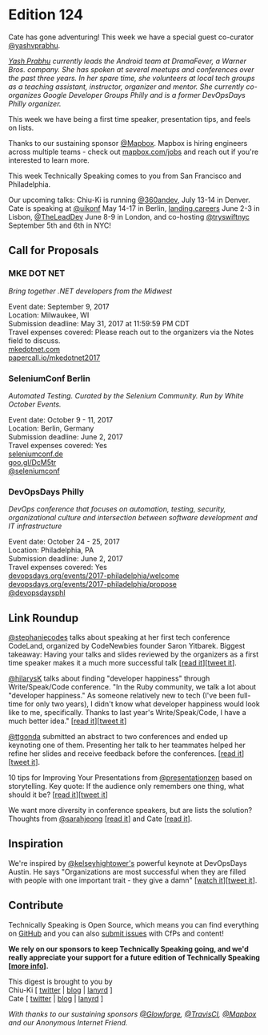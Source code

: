 # Edition 124
Cate has gone adventuring! This week we have a special guest co-curator [@yashvprabhu](https://twitter.com/yashvprabhu).

*[Yash Prabhu](https://twitter.com/yashvprabhu) currently leads the Android team at DramaFever, a Warner Bros. company. She has spoken at several meetups and conferences over the past three years. In her spare time, she volunteers at local tech groups as a teaching assistant, instructor, organizer and mentor. She currently co-organizes Google Developer Groups Philly and is a former DevOpsDays Philly organizer.*

This week we have being a first time speaker, presentation tips, and feels on lists.

Thanks to our sustaining sponsor [@Mapbox](http://twitter.com/mapbox). Mapbox is hiring engineers across multiple teams - check out [mapbox.com/jobs](http://mapbox.com/jobs) and reach out if you're interested to learn more.

This week Technically Speaking comes to you from San Francisco and Philadelphia.

Our upcoming talks: Chiu-Ki is running [@360andev](http://twitter.com/360andev), July 13-14 in Denver. Cate is speaking at [@uikonf](http://twitter.com/uikonf) May 14-17 in Berlin, [landing.careers](https://landing.careers/) June 2-3 in Lisbon, [@TheLeadDev](http://twitter.com/theleaddev) June 8-9 in London, and co-hosting [@tryswiftnyc](http://twitter.com/tryswiftnyc) September 5th and 6th in NYC!


## Call for Proposals

### MKE DOT NET
*Bring together .NET developers from the Midwest*

Event date: September 9, 2017  
Location: Milwaukee, WI  
Submission deadline: May 31, 2017 at 11:59:59 PM CDT  
Travel expenses covered: Please reach out to the organizers via the Notes field to discuss.  
[mkedotnet.com](http://www.mkedotnet.com/)  
[papercall.io/mkedotnet2017](https://www.papercall.io/mkedotnet2017)


### SeleniumConf Berlin
*Automated Testing. Curated by the Selenium Community. Run by White October Events.*

Event date: October 9 - 11, 2017  
Location: Berlin, Germany  
Submission deadline: June 2, 2017  
Travel expenses covered: Yes  
[seleniumconf.de](http://seleniumconf.de/)  
[goo.gl/DcM5tr](https://goo.gl/DcM5tr)  
[@seleniumconf](https://twitter.com/seleniumconf)


### DevOpsDays Philly
*DevOps conference that focuses on automation, testing, security, organizational culture and intersection between software development and IT infrastructure*

Event date: October 24 - 25, 2017  
Location: Philadelphia, PA   
Submission deadline: June 2, 2017  
Travel expenses covered: Yes  
[devopsdays.org/events/2017-philadelphia/welcome](https://www.devopsdays.org/events/2017-philadelphia/welcome)  
[devopsdays.org/events/2017-philadelphia/propose](https://www.devopsdays.org/events/2017-philadelphia/propose)  
[@devopsdaysphl](https://twitter.com/devopsdaysphl)

## Link Roundup

[@stephaniecodes](https://twitter.com/stephaniecodes) talks about speaking at her first tech conference CodeLand, organized by CodeNewbies founder Saron Yitbarek. Biggest takeaway: Having your talks and slides reviewed by the organizers as a first time speaker makes it a much more successful talk [[read it](https://medium.com/@secretsquirrel/what-its-like-to-be-a-first-time-speaker-at-the-most-inclusive-tech-conference-ever-5b92bf2bfc3e)][[tweet it](https://twitter.com/home?status=Being%20a%20first%20time%20speaker%20at%20the%20most%20inclusive%20tech%20conference%20ever%20by%20%40stephaniecodes%20https%3A//medium.com/%40secretsquirrel/what-its-like-to-be-a-first-time-speaker-at-the-most-inclusive-tech-conference-ever-5b92bf2bfc3e%20via%20%40techspeakdigest)].

[@hilarysK](https://twitter.com/hilarysk) talks about finding "developer happiness" through Write/Speak/Code conference. "In the Ruby community, we talk a lot about "developer happiness." As someone relatively new to tech (I've been full-time for only two years), I didn't know what developer happiness would look like to me, specifically. Thanks to last year's Write/Speak/Code, I have a much better idea." [[read it](https://tenforward.consulting/blog/finding-my-version-of-developer-happiness-through-Write-Speak-Code)][[tweet it](https://twitter.com/home?status=Finding%20my%20version%20of%20%22developer%20happiness%22%20through%20%40WriteSpeakCode%20by%20%40hilarysK%20https%3A//tenforward.consulting/blog/finding-my-version-of-developer-happiness-through-Write-Speak-Code%20via%20%40techspeakdigest)]

[@ttgonda](https://twitter.com/ttgonda) submitted an abstract to two conferences and ended up keynoting one of them. Presenting her talk to her teammates helped her refine her slides and receive feedback before the conferences. [[read it](https://collectiveidea.com/blog/archives/2017/05/08/speak-at-a-conference-achievement-unlocked)][[tweet it](https://twitter.com/home?status=My%20First%20Conference%20Talk%20by%20%40ttgonda%20https%3A//collectiveidea.com/blog/archives/2017/05/08/speak-at-a-conference-achievement-unlocked%20via%20%40techspeakdigest)].

10 tips for Improving Your Presentations from
[@presentationzen](https://twitter.com/presentationzen) based on storytelling. Key quote: If the audience only remembers one thing, what should it be? [[read it](http://www.presentationzen.com/presentationzen/2014/11/10-tips-for-improving-your-presentations-lectures-speeches.html)][[tweet it](https://twitter.com/home?status=Presentation%20Zen%3A%2010%20tips%20for%20Improving%20Your%20Presentations%20by%20%40presentationzen%20http%3A//www.presentationzen.com/presentationzen/2014/11/10-tips-for-improving-your-presentations-lectures-speeches.html%20via%20%40techspeakdigest)]

We want more diversity in conference speakers, but are lists the solution? Thoughts from [@sarahjeong](https://twitter.com/sarahjeong) [[read it](https://twitter.com/sarahjeong/status/859837698906783744)] and Cate [[read it](https://twitter.com/catehstn/status/859852364521537537)].


## Inspiration

We're inspired by [@kelseyhightower's](https://twitter.com/kelseyhightower) powerful keynote at DevOpsDays Austin. He says "Organizations are most successful when they are filled with people with one important trait - they give a damn" [[watch it](https://www.youtube.com/watch?v=36S7N7OZSTI&feature=youtu.be&t=45m30s)][[tweet it](https://twitter.com/home?status=DevOps%20Days%20Austin%202017%20Keynote%20by%20%40kelseyhightower%20https%3A//www.youtube.com/watch?v=36S7N7OZSTI%26feature=youtu.be%26t=45m30s%20via%20%40techspeakdigest)].

## Contribute

Technically Speaking is Open Source, which means you can find everything on [GitHub](https://github.com/catehstn/technically-speaking/) and you can also [submit issues](https://github.com/catehstn/technically-speaking/issues/new) with CfPs and content!

**We rely on our sponsors to keep Technically Speaking going, and we'd really appreciate your support for a future edition of Technically Speaking [[more info](http://www.techspeak.email/sponsorship/)].**  


This digest is brought to you by  
Chiu-Ki [ [twitter](https://twitter.com/chiuki) | [blog](http://blog.sqisland.com/) | [lanyrd](http://lanyrd.com/profile/chiuki/) ]  
Cate [ [twitter](https://twitter.com/catehstn) | [blog](http://www.cate.blog/) | [lanyrd](http://lanyrd.com/profile/catehstn/) ]

*With thanks to our sustaining sponsors [@Glowforge](http://twitter.com/glowforge), [@TravisCI](http://twitter.com/travisci), [@Mapbox](http://twitter.com/mapbox) and our Anonymous Internet Friend.*
